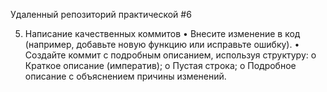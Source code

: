 Удаленный репозиторий практической #6

5. Написание качественных коммитов
    • Внесите изменение в код (например, добавьте новую функцию или
        исправьте ошибку).
    • Создайте коммит с подробным описанием, используя структуру:
    o Краткое описание (императив);
    o Пустая строка;
    o Подробное описание с объяснением причины изменений.